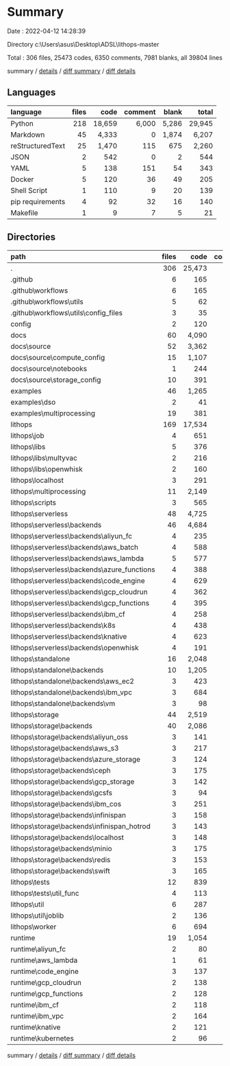 # Summary

Date : 2022-04-12 14:28:39

Directory c:\Users\asus\Desktop\ADSL\lithops-master

Total : 306 files,  25473 codes, 6350 comments, 7981 blanks, all 39804 lines

summary / [details](details.md) / [diff summary](diff.md) / [diff details](diff-details.md)

## Languages
| language | files | code | comment | blank | total |
| :--- | ---: | ---: | ---: | ---: | ---: |
| Python | 218 | 18,659 | 6,000 | 5,286 | 29,945 |
| Markdown | 45 | 4,333 | 0 | 1,874 | 6,207 |
| reStructuredText | 25 | 1,470 | 115 | 675 | 2,260 |
| JSON | 2 | 542 | 0 | 2 | 544 |
| YAML | 5 | 138 | 151 | 54 | 343 |
| Docker | 5 | 120 | 36 | 49 | 205 |
| Shell Script | 1 | 110 | 9 | 20 | 139 |
| pip requirements | 4 | 92 | 32 | 16 | 140 |
| Makefile | 1 | 9 | 7 | 5 | 21 |

## Directories
| path | files | code | comment | blank | total |
| :--- | ---: | ---: | ---: | ---: | ---: |
| . | 306 | 25,473 | 6,350 | 7,981 | 39,804 |
| .github | 6 | 165 | 1 | 53 | 219 |
| .github\workflows | 6 | 165 | 1 | 53 | 219 |
| .github\workflows\utils | 5 | 62 | 1 | 31 | 94 |
| .github\workflows\utils\config_files | 3 | 35 | 0 | 14 | 49 |
| config | 2 | 120 | 151 | 52 | 323 |
| docs | 60 | 4,090 | 192 | 1,769 | 6,051 |
| docs\source | 52 | 3,362 | 101 | 1,395 | 4,858 |
| docs\source\compute_config | 15 | 1,107 | 0 | 452 | 1,559 |
| docs\source\notebooks | 1 | 244 | 0 | 1 | 245 |
| docs\source\storage_config | 10 | 391 | 0 | 211 | 602 |
| examples | 46 | 1,265 | 319 | 451 | 2,035 |
| examples\dso | 2 | 41 | 0 | 12 | 53 |
| examples\multiprocessing | 19 | 381 | 50 | 194 | 625 |
| lithops | 169 | 17,534 | 5,610 | 4,778 | 27,922 |
| lithops\job | 4 | 651 | 110 | 149 | 910 |
| lithops\libs | 5 | 376 | 139 | 63 | 578 |
| lithops\libs\multyvac | 2 | 216 | 85 | 23 | 324 |
| lithops\libs\openwhisk | 2 | 160 | 54 | 39 | 253 |
| lithops\localhost | 3 | 291 | 89 | 95 | 475 |
| lithops\multiprocessing | 11 | 2,149 | 521 | 653 | 3,323 |
| lithops\scripts | 3 | 565 | 55 | 168 | 788 |
| lithops\serverless | 48 | 4,725 | 1,526 | 1,260 | 7,511 |
| lithops\serverless\backends | 46 | 4,684 | 1,472 | 1,240 | 7,396 |
| lithops\serverless\backends\aliyun_fc | 4 | 235 | 88 | 74 | 397 |
| lithops\serverless\backends\aws_batch | 4 | 588 | 104 | 118 | 810 |
| lithops\serverless\backends\aws_lambda | 5 | 577 | 161 | 158 | 896 |
| lithops\serverless\backends\azure_functions | 4 | 388 | 154 | 95 | 637 |
| lithops\serverless\backends\code_engine | 4 | 629 | 204 | 168 | 1,001 |
| lithops\serverless\backends\gcp_cloudrun | 4 | 362 | 116 | 105 | 583 |
| lithops\serverless\backends\gcp_functions | 4 | 395 | 61 | 97 | 553 |
| lithops\serverless\backends\ibm_cf | 4 | 258 | 81 | 73 | 412 |
| lithops\serverless\backends\k8s | 4 | 438 | 157 | 136 | 731 |
| lithops\serverless\backends\knative | 4 | 623 | 271 | 152 | 1,046 |
| lithops\serverless\backends\openwhisk | 4 | 191 | 75 | 63 | 329 |
| lithops\standalone | 16 | 2,048 | 633 | 579 | 3,260 |
| lithops\standalone\backends | 10 | 1,205 | 298 | 327 | 1,830 |
| lithops\standalone\backends\aws_ec2 | 3 | 423 | 113 | 116 | 652 |
| lithops\standalone\backends\ibm_vpc | 3 | 684 | 152 | 172 | 1,008 |
| lithops\standalone\backends\vm | 3 | 98 | 33 | 38 | 169 |
| lithops\storage | 44 | 2,519 | 1,554 | 627 | 4,700 |
| lithops\storage\backends | 40 | 2,086 | 1,242 | 480 | 3,808 |
| lithops\storage\backends\aliyun_oss | 3 | 141 | 107 | 46 | 294 |
| lithops\storage\backends\aws_s3 | 3 | 217 | 64 | 39 | 320 |
| lithops\storage\backends\azure_storage | 3 | 124 | 102 | 30 | 256 |
| lithops\storage\backends\ceph | 3 | 175 | 104 | 35 | 314 |
| lithops\storage\backends\gcp_storage | 3 | 142 | 49 | 32 | 223 |
| lithops\storage\backends\gcsfs | 3 | 94 | 90 | 24 | 208 |
| lithops\storage\backends\ibm_cos | 3 | 251 | 106 | 53 | 410 |
| lithops\storage\backends\infinispan | 3 | 158 | 105 | 33 | 296 |
| lithops\storage\backends\infinispan_hotrod | 3 | 143 | 100 | 28 | 271 |
| lithops\storage\backends\localhost | 3 | 148 | 105 | 39 | 292 |
| lithops\storage\backends\minio | 3 | 175 | 104 | 34 | 313 |
| lithops\storage\backends\redis | 3 | 153 | 109 | 50 | 312 |
| lithops\storage\backends\swift | 3 | 165 | 97 | 36 | 298 |
| lithops\tests | 12 | 839 | 152 | 238 | 1,229 |
| lithops\tests\util_func | 4 | 113 | 10 | 46 | 169 |
| lithops\util | 6 | 287 | 80 | 100 | 467 |
| lithops\util\joblib | 2 | 136 | 37 | 49 | 222 |
| lithops\worker | 6 | 694 | 161 | 193 | 1,048 |
| runtime | 19 | 1,054 | 75 | 482 | 1,611 |
| runtime\aliyun_fc | 2 | 80 | 0 | 22 | 102 |
| runtime\aws_lambda | 1 | 61 | 0 | 29 | 90 |
| runtime\code_engine | 3 | 137 | 25 | 81 | 243 |
| runtime\gcp_cloudrun | 2 | 138 | 8 | 66 | 212 |
| runtime\gcp_functions | 2 | 128 | 0 | 26 | 154 |
| runtime\ibm_cf | 2 | 118 | 17 | 71 | 206 |
| runtime\ibm_vpc | 2 | 164 | 9 | 44 | 217 |
| runtime\knative | 2 | 121 | 8 | 74 | 203 |
| runtime\kubernetes | 2 | 96 | 8 | 66 | 170 |

summary / [details](details.md) / [diff summary](diff.md) / [diff details](diff-details.md)